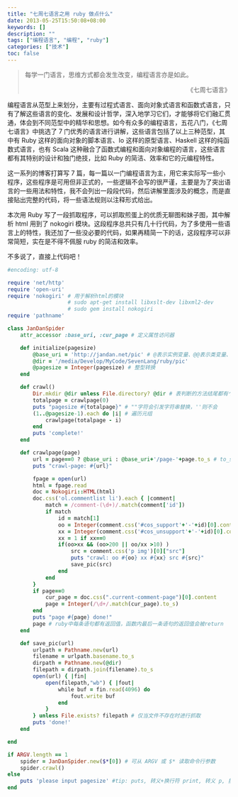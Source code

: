 ```yaml
---
title: "七周七语言之用 ruby 做点什么"
date: 2013-05-25T15:50:08+08:00
keywords: []
description: ""
tags: ["编程语言", "编程", "ruby"]
categories: ["技术"]
toc: false
---
```


> 每学一门语言，思维方式都会发生改变，编程语言亦是如此。
>
> <div style="text-align:right;">《七周七语言》</div>

编程语言从范型上来划分，主要有过程式语言、面向对象式语言和函数式语言，只有了解这些语言的变化、发展和设计哲学，深入地学习它们，才能够将它们融汇贯通，体会到不同范型中的精华和思想。如今有众多的编程语言，五花八门，《七周七语言》中挑选了 7 门优秀的语言进行讲解，这些语言包括了以上三种范型，其中有 Ruby 这样的面向对象的脚本语言、Io 这样的原型语言、Haskell 这样的纯函数式语言，也有 Scala 这种融合了函数式编程和面向对象编程的语言，这些语言都有其特别的设计和独门绝技，比如 Ruby 的简洁、效率和它的元编程特性。

这一系列的博客打算写 7 篇，每一篇以一门编程语言为主，用它来实际写一些小程序，这些程序是可用但非正式的，一些逻辑不会写的很严谨，主要是为了突出语言的一些用法和特性，我不会列出一段段代码，然后讲解里面涉及的概念，而是直接贴出完整的代码，将一些语法规则以注释形式给出。

本次用 Ruby 写了一段抓取程序，可以抓取煎蛋上的优质无聊图和妹子图，其中解析 html 用到了 nokogiri 模块。这段程序总共只有几十行代码，为了多使用一些语言上的特性，我还加了一些没必要的代码，如果再精简一下的话，这段程序可以非常简短，实在是不得不佩服 ruby 的简洁和效率。

不多说了，直接上代码吧！

```ruby
#encoding: utf-8

require 'net/http'
require 'open-uri'
require 'nokogiri' # 用于解析html的模块
                   # sudo apt-get install libxslt-dev libxml2-dev
                   # sudo gem install nokogiri
require 'pathname'

class JanDanSpider
    attr_accessor :base_uri, :cur_page # 定义属性访问器

    def initialize(pagesize)
        @base_uri = 'http://jandan.net/pic' # @表示实例变量、@@表示类变量、$表示全局变量
        @dir = '/media/Develop/MyCode/SevenLang/ruby/pic'
        @pagesize = Integer(pagesize) # 整型转换
    end

    def crawl()
        Dir.mkdir @dir unless File.directory? @dir # 表判断的方法结尾都有个?
        totalpage = crawlpage(0)
        puts "pagesize #{totalpage}" # ""字符会引发字符串替换，''则不会
        (1..@pagesize-1).each do |i| # 遍历元组
            crawlpage(totalpage - i)
        end
        puts 'complete!'
    end

    def crawlpage(page)
        url = page==0 ? @base_uri : @base_uri+'/page-'+page.to_s # to_s是必要的
        puts "crawl-page: #{url}"

        fpage = open(url)
        html = fpage.read
        doc = Nokogiri::HTML(html)
        doc.css('ol.commentlist li').each { |comment|
            match = /comment-(\d+)/.match(comment['id'])
            if match
                id = match[1]
                oo = Integer(comment.css('#cos_support'+'-'+id)[0].content);
                xx = Integer(comment.css('#cos_unsupport'+'-'+id)[0].content);
                xx = 1 if xx==0
                if(oo>xx && (oo>200 || oo/xx >10) )
                    src = comment.css('p img')[0]["src"]
                    puts "crawl: oo #{oo} xx #{xx} src #{src}"
                    save_pic(src)
                end
            end
        }
        if page==0
            cur_page = doc.css(".current-comment-page")[0].content
            page = Integer(/\d+/.match(cur_page).to_s)
        end
        puts "page #{page} done!"
        page # ruby中每条语句都有返回值，函数内最后一条语句的返回值会被return
    end

    def save_pic(url)
        urlpath = Pathname.new(url)
        filename = urlpath.basename.to_s
        dirpath = Pathname.new(@dir)
        filepath = dirpath.join(filename).to_s
        open(url) { |fin|
            open(filepath,"wb") { |fout|
                while buf = fin.read(4096) do
                    fout.write buf
                end
            }
        } unless File.exists? filepath # 仅当文件不存在时进行抓取
        puts 'done!'
    end

end

if ARGV.length == 1
    spider = JanDanSpider.new($*[0]) # 可从 ARGV 或 $* 读取命令行参数
    spider.crawl()
else
    puts 'please input pagesize' #tip: puts, 转义+换行符 print, 转义 p, 换行
end

```
